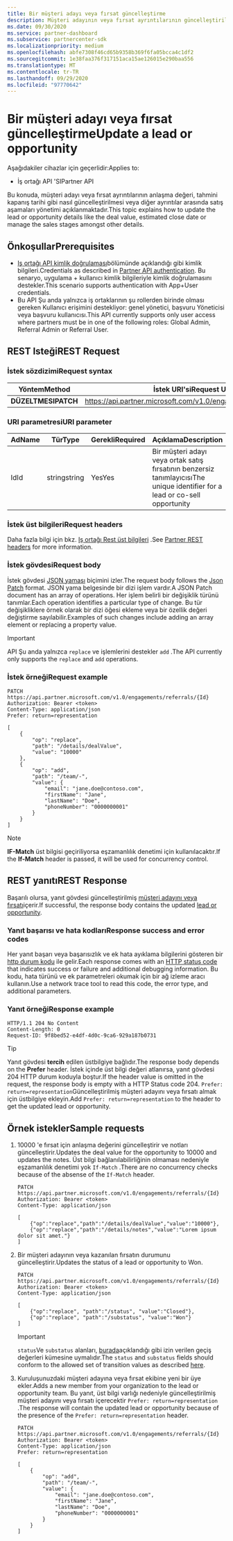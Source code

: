 ```yaml
---
title: Bir müşteri adayı veya fırsat güncelleştirme
description: Müşteri adayının veya fırsat ayrıntılarının güncelleştirilmesini sağlar.
ms.date: 09/30/2020
ms.service: partner-dashboard
ms.subservice: partnercenter-sdk
ms.localizationpriority: medium
ms.openlocfilehash: abfe7308f46cd65b9358b369f6fa05bcca4c1df2
ms.sourcegitcommit: 1e38faa376f317151aca15ae126015e290baa556
ms.translationtype: MT
ms.contentlocale: tr-TR
ms.lasthandoff: 09/29/2020
ms.locfileid: "97770642"
---
```

# <a name="update-a-lead-or-opportunity"></a><span data-ttu-id="c6635-103">Bir müşteri adayı veya fırsat güncelleştirme</span><span class="sxs-lookup"><span data-stu-id="c6635-103">Update a lead or opportunity</span></span>

<span data-ttu-id="c6635-104">Aşağıdakiler cihazlar için geçerlidir:</span><span class="sxs-lookup"><span data-stu-id="c6635-104">Applies to:</span></span>

- <span data-ttu-id="c6635-105">İş ortağı API 'SI</span><span class="sxs-lookup"><span data-stu-id="c6635-105">Partner API</span></span>

<span data-ttu-id="c6635-106">Bu konuda, müşteri adayı veya fırsat ayrıntılarının anlaşma değeri, tahmini kapanış tarihi gibi nasıl güncelleştirilmesi veya diğer ayrıntılar arasında satış aşamaları yönetimi açıklanmaktadır.</span><span class="sxs-lookup"><span data-stu-id="c6635-106">This topic explains how to update the lead or opportunity details like the deal value, estimated close date or manage the sales stages amongst other details.</span></span>

## <a name="prerequisites"></a><span data-ttu-id="c6635-107">Önkoşullar</span><span class="sxs-lookup"><span data-stu-id="c6635-107">Prerequisites</span></span>

- <span data-ttu-id="c6635-108">[Iş ortağı API kimlik doğrulaması](api-authentication.md)bölümünde açıklandığı gibi kimlik bilgileri.</span><span class="sxs-lookup"><span data-stu-id="c6635-108">Credentials as described in [Partner API authentication](api-authentication.md).</span></span> <span data-ttu-id="c6635-109">Bu senaryo, uygulama + kullanıcı kimlik bilgileriyle kimlik doğrulamasını destekler.</span><span class="sxs-lookup"><span data-stu-id="c6635-109">This scenario supports authentication with App+User credentials.</span></span>
- <span data-ttu-id="c6635-110">Bu API Şu anda yalnızca iş ortaklarının şu rollerden birinde olması gereken Kullanıcı erişimini destekliyor: genel yönetici, başvuru Yöneticisi veya başvuru kullanıcısı.</span><span class="sxs-lookup"><span data-stu-id="c6635-110">This API currently supports only user access where partners must be in one of the following roles: Global Admin, Referral Admin or Referral User.</span></span>

## <a name="rest-request"></a><span data-ttu-id="c6635-111">REST Isteği</span><span class="sxs-lookup"><span data-stu-id="c6635-111">REST Request</span></span>

### <a name="request-syntax"></a><span data-ttu-id="c6635-112">İstek sözdizimi</span><span class="sxs-lookup"><span data-stu-id="c6635-112">Request syntax</span></span>

| <span data-ttu-id="c6635-113">Yöntem</span><span class="sxs-lookup"><span data-stu-id="c6635-113">Method</span></span>  | <span data-ttu-id="c6635-114">İstek URI'si</span><span class="sxs-lookup"><span data-stu-id="c6635-114">Request URI</span></span>                                                       |
|---------|-------------------------------------------------------------------|
| <span data-ttu-id="c6635-115">**DÜZELTMESI**</span><span class="sxs-lookup"><span data-stu-id="c6635-115">**PATCH**</span></span> | <https://api.partner.microsoft.com/v1.0/engagements/referrals/{Id}> |

### <a name="uri-parameter"></a><span data-ttu-id="c6635-116">URI parametresi</span><span class="sxs-lookup"><span data-stu-id="c6635-116">URI parameter</span></span>


| <span data-ttu-id="c6635-117">Ad</span><span class="sxs-lookup"><span data-stu-id="c6635-117">Name</span></span>                   | <span data-ttu-id="c6635-118">Tür</span><span class="sxs-lookup"><span data-stu-id="c6635-118">Type</span></span>     | <span data-ttu-id="c6635-119">Gerekli</span><span class="sxs-lookup"><span data-stu-id="c6635-119">Required</span></span> | <span data-ttu-id="c6635-120">Açıklama</span><span class="sxs-lookup"><span data-stu-id="c6635-120">Description</span></span>                                                     |
|------------------------|----------|----------|-----------------------------------------------------------------|
|<span data-ttu-id="c6635-121">Id</span><span class="sxs-lookup"><span data-stu-id="c6635-121">Id</span></span>                      | <span data-ttu-id="c6635-122">string</span><span class="sxs-lookup"><span data-stu-id="c6635-122">string</span></span>   | <span data-ttu-id="c6635-123">Yes</span><span class="sxs-lookup"><span data-stu-id="c6635-123">Yes</span></span>       | <span data-ttu-id="c6635-124">Bir müşteri adayı veya ortak satış fırsatının benzersiz tanımlayıcısı</span><span class="sxs-lookup"><span data-stu-id="c6635-124">The unique identifier for a lead or co-sell opportunity</span></span>       |

### <a name="request-headers"></a><span data-ttu-id="c6635-125">İstek üst bilgileri</span><span class="sxs-lookup"><span data-stu-id="c6635-125">Request headers</span></span>

<span data-ttu-id="c6635-126">Daha fazla bilgi için bkz. [Iş ortağı Rest üst bilgileri](headers.md) .</span><span class="sxs-lookup"><span data-stu-id="c6635-126">See [Partner REST headers](headers.md) for more information.</span></span>

### <a name="request-body"></a><span data-ttu-id="c6635-127">İstek gövdesi</span><span class="sxs-lookup"><span data-stu-id="c6635-127">Request body</span></span>

<span data-ttu-id="c6635-128">İstek gövdesi [JSON yaması](https://tools.ietf.org/html/rfc6902) biçimini izler.</span><span class="sxs-lookup"><span data-stu-id="c6635-128">The request body follows the [Json Patch](https://tools.ietf.org/html/rfc6902) format.</span></span> <span data-ttu-id="c6635-129">JSON yama belgesinde bir dizi işlem vardır.</span><span class="sxs-lookup"><span data-stu-id="c6635-129">A JSON Patch document has an array of operations.</span></span> <span data-ttu-id="c6635-130">Her işlem belirli bir değişiklik türünü tanımlar.</span><span class="sxs-lookup"><span data-stu-id="c6635-130">Each operation identifies a particular type of change.</span></span> <span data-ttu-id="c6635-131">Bu tür değişikliklere örnek olarak bir dizi öğesi ekleme veya bir özellik değeri değiştirme sayılabilir.</span><span class="sxs-lookup"><span data-stu-id="c6635-131">Examples of such changes include adding an array element or replacing a property value.</span></span>

> [!Important]
> <span data-ttu-id="c6635-132">API Şu anda yalnızca `replace` ve işlemlerini destekler `add` .</span><span class="sxs-lookup"><span data-stu-id="c6635-132">The API currently only supports the `replace` and `add` operations.</span></span>

### <a name="request-example"></a><span data-ttu-id="c6635-133">İstek örneği</span><span class="sxs-lookup"><span data-stu-id="c6635-133">Request example</span></span>

```http
PATCH https://api.partner.microsoft.com/v1.0/engagements/referrals/{Id}
Authorization: Bearer <token>
Content-Type: application/json
Prefer: return=representation

[
    {
        "op": "replace",
        "path": "/details/dealValue",
        "value": "10000"
    },
    {
        "op": "add",
        "path": "/team/-",
        "value": {
            "email": "jane.doe@contoso.com",
            "firstName": "Jane",
            "lastName": "Doe",
            "phoneNumber": "0000000001"
        }
    }
]
```

> [!Note]
> <span data-ttu-id="c6635-134">**IF-Match** üst bilgisi geçiriliyorsa eşzamanlılık denetimi için kullanılacaktır.</span><span class="sxs-lookup"><span data-stu-id="c6635-134">If the **If-Match** header is passed, it will be used for concurrency control.</span></span>

## <a name="rest-response"></a><span data-ttu-id="c6635-135">REST yanıtı</span><span class="sxs-lookup"><span data-stu-id="c6635-135">REST Response</span></span>

<span data-ttu-id="c6635-136">Başarılı olursa, yanıt gövdesi güncelleştirilmiş [müşteri adayını veya fırsatı](referral-resources.md)içerir.</span><span class="sxs-lookup"><span data-stu-id="c6635-136">If successful, the response body contains the updated [lead or opportunity](referral-resources.md).</span></span>


### <a name="response-success-and-error-codes"></a><span data-ttu-id="c6635-137">Yanıt başarısı ve hata kodları</span><span class="sxs-lookup"><span data-stu-id="c6635-137">Response success and error codes</span></span>

<span data-ttu-id="c6635-138">Her yanıt başarı veya başarısızlık ve ek hata ayıklama bilgilerini gösteren bir [http durum kodu](error-codes.md) ile gelir.</span><span class="sxs-lookup"><span data-stu-id="c6635-138">Each response comes with an [HTTP status code](error-codes.md) that indicates success or failure and additional debugging information.</span></span> <span data-ttu-id="c6635-139">Bu kodu, hata türünü ve ek parametreleri okumak için bir ağ izleme aracı kullanın.</span><span class="sxs-lookup"><span data-stu-id="c6635-139">Use a network trace tool to read this code, the error type, and additional parameters.</span></span>

### <a name="response-example"></a><span data-ttu-id="c6635-140">Yanıt örneği</span><span class="sxs-lookup"><span data-stu-id="c6635-140">Response example</span></span>

``` http
HTTP/1.1 204 No Content
Content-Length: 0
Request-ID: 9f8bed52-e4df-4d0c-9ca6-929a187b0731
```

> [!Tip]
> <span data-ttu-id="c6635-141">Yanıt gövdesi **tercih** edilen üstbilgiye bağlıdır.</span><span class="sxs-lookup"><span data-stu-id="c6635-141">The response body depends on the **Prefer** header.</span></span> <span data-ttu-id="c6635-142">İstek içinde üst bilgi değeri atlanırsa, yanıt gövdesi 204 HTTP durum koduyla boştur.</span><span class="sxs-lookup"><span data-stu-id="c6635-142">If the header value is omitted in the request, the response body is empty with a HTTP Status code 204.</span></span> <span data-ttu-id="c6635-143">`Prefer: return=representation`Güncelleştirilmiş müşteri adayını veya fırsatı almak için üstbilgiye ekleyin.</span><span class="sxs-lookup"><span data-stu-id="c6635-143">Add `Prefer: return=representation` to the header to get the updated lead or opportunity.</span></span>

## <a name="sample-requests"></a><span data-ttu-id="c6635-144">Örnek istekler</span><span class="sxs-lookup"><span data-stu-id="c6635-144">Sample requests</span></span>

1. <span data-ttu-id="c6635-145">10000 'e fırsat için anlaşma değerini güncelleştirir ve notları güncelleştirir.</span><span class="sxs-lookup"><span data-stu-id="c6635-145">Updates the deal value for the opportunity to 10000 and updates the notes.</span></span> <span data-ttu-id="c6635-146">Üst bilgi bağlanılabilirliğinin olmaması nedeniyle eşzamanlılık denetimi yok `If-Match` .</span><span class="sxs-lookup"><span data-stu-id="c6635-146">There are no concurrency checks because of the absense of the `If-Match` header.</span></span>
    
    ```http
    PATCH https://api.partner.microsoft.com/v1.0/engagements/referrals/{Id}
    Authorization: Bearer <token>
    Content-Type: application/json
    
    [
        {"op":"replace","path":"/details/dealValue","value":"10000"},
        {"op":"replace","path":"/details/notes","value":"Lorem ipsum dolor sit amet."}
    ]
    ```

2. <span data-ttu-id="c6635-147">Bir müşteri adayının veya kazanılan fırsatın durumunu güncelleştirir.</span><span class="sxs-lookup"><span data-stu-id="c6635-147">Updates the status of a lead or opportunity to Won.</span></span>
    
    ```http
    PATCH https://api.partner.microsoft.com/v1.0/engagements/referrals/{Id}
    Authorization: Bearer <token>
    Content-Type: application/json
    
    [
        {"op":"replace", "path":"/status", "value":"Closed"},
        {"op":"replace", "path":"/substatus", "value":"Won"}
    ]
    ```

    > [!Important]
    > <span data-ttu-id="c6635-148">`status`Ve `substatus` alanları, [burada](referral-resources.md)açıklandığı gibi izin verilen geçiş değerleri kümesine uymalıdır.</span><span class="sxs-lookup"><span data-stu-id="c6635-148">The `status` and `substatus` fields should conform to the allowed set of transition values as described [here](referral-resources.md).</span></span>

3. <span data-ttu-id="c6635-149">Kuruluşunuzdaki müşteri adayına veya fırsat ekibine yeni bir üye ekler.</span><span class="sxs-lookup"><span data-stu-id="c6635-149">Adds a new member from your organization to the lead or opportunity team.</span></span> <span data-ttu-id="c6635-150">Bu yanıt, üst bilgi varlığı nedeniyle güncelleştirilmiş müşteri adayını veya fırsatı içerecektir `Prefer: return=representation` .</span><span class="sxs-lookup"><span data-stu-id="c6635-150">The response will contain the updated lead or opportunity because of the presence of the `Prefer: return=representation` header.</span></span>

    ```http
    PATCH https://api.partner.microsoft.com/v1.0/engagements/referrals/{Id}
    Authorization: Bearer <token>
    Content-Type: application/json
    Prefer: return=representation
    
    [
        {
            "op": "add",
            "path": "/team/-",
            "value": {
                "email": "jane.doe@contoso.com",
                "firstName": "Jane",
                "lastName": "Doe",
                "phoneNumber": "0000000001"
            }
        }
    ]
    ```
